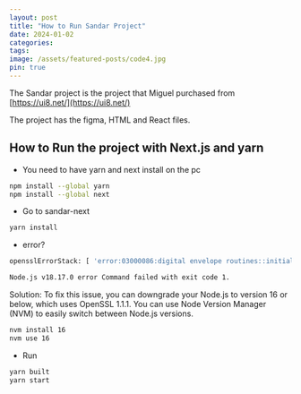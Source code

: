 ```yaml
---
layout: post
title: "How to Run Sandar Project"
date: 2024-01-02
categories: 
tags: 
image: /assets/featured-posts/code4.jpg
pin: true
---
```



The Sandar project is the project that Miguel purchased from [https://ui8.net/](https://ui8.net/)

The project has the figma, HTML and React files.

## How to Run the project with Next.js and yarn

- You need to have yarn and next install on the pc

```bash
npm install --global yarn
npm install --global next
```

- Go to sandar-next

```bash
yarn install
```

- error?

```bash
opensslErrorStack: [ 'error:03000086:digital envelope routines::initialization error' ], library: 'digital envelope routines', reason: 'unsupported', code: 'ERR_OSSL_EVP_UNSUPPORTED' }

Node.js v18.17.0 error Command failed with exit code 1.
```

Solution:
To fix this issue, you can downgrade your Node.js to version 16 or below, which uses OpenSSL 1.1.1. You can use Node Version Manager (NVM) to easily switch between Node.js versions.


```bash
nvm install 16
nvm use 16
```

- Run

```bash
yarn built
yarn start
```